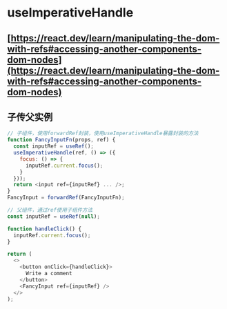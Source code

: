 # useImperativeHandle

## [https://react.dev/learn/manipulating-the-dom-with-refs#accessing-another-components-dom-nodes](https://react.dev/learn/manipulating-the-dom-with-refs#accessing-another-components-dom-nodes)

## 子传父实例

```js
// 子组件，使用forwardRef封装，使用useImperativeHandle暴露封装的方法
function FancyInputFn(props, ref) {
  const inputRef = useRef();
  useImperativeHandle(ref, () => ({
    focus: () => {
      inputRef.current.focus();
    }
  }));
  return <input ref={inputRef} ... />;
}
FancyInput = forwardRef(FancyInputFn);

// 父组件，通过ref使用子组件方法
const inputRef = useRef(null);

function handleClick() {
  inputRef.current.focus();
}

return (
  <>
    <button onClick={handleClick}>
      Write a comment
    </button>
    <FancyInput ref={inputRef} />
  </>
);
```
